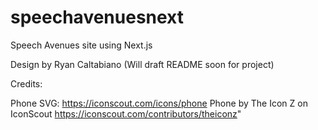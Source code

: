 # speechavenuesnext

Speech Avenues site using Next.js

Design by Ryan Caltabiano (Will draft README soon for project)

Credits:

Phone SVG:
https://iconscout.com/icons/phone
Phone by The Icon Z on IconScout
https://iconscout.com/contributors/theiconz"
